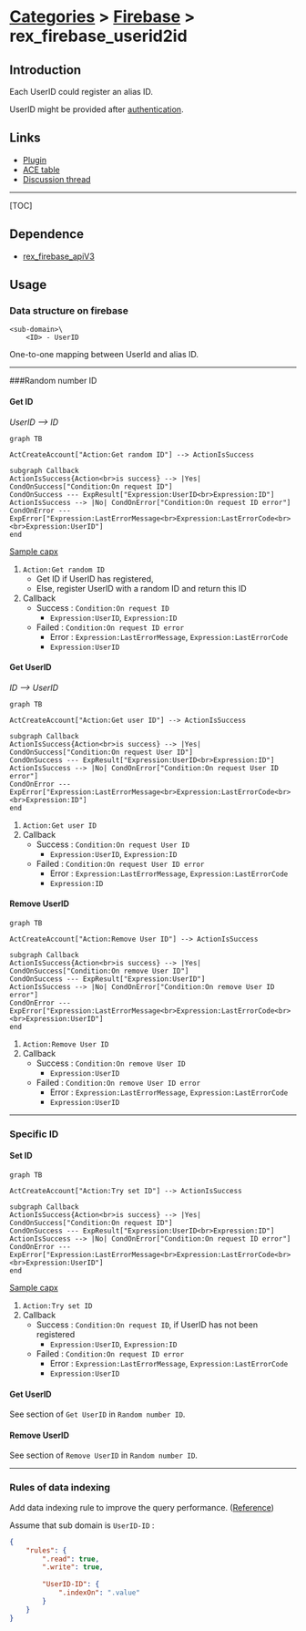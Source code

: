 # [Categories](categories.index.html) > [Firebase](firebase.index.html) > rex_firebase_userid2id

## Introduction

Each UserID could register an alias ID.

UserID might be provided after [authentication](rex_firebase_authentication.html).

## Links

- [Plugin](https://rexrainbow.github.io/C2RexDoc/repo/rex_firebase_userid2id.7z)
- [ACE table](https://rexrainbow.github.io/C2RexDoc/c2rexpluginsACE/plugin_rex_firebase_userid2id.html)
- [Discussion thread](https://www.scirra.com/forum/plugin-firebase_t121776)

----

[TOC]

## Dependence

- [rex_firebase_apiV3](rex_firebase_apiv3.html)

## Usage

### Data structure on firebase

```
<sub-domain>\
    <ID> - UserID
```

One-to-one mapping between UserId and alias ID.

----

###Random number ID

#### Get ID

*UserID --> ID*

```mermaid
graph TB

ActCreateAccount["Action:Get random ID"] --> ActionIsSuccess

subgraph Callback
ActionIsSuccess{Action<br>is success} --> |Yes| CondOnSuccess["Condition:On request ID"]
CondOnSuccess --- ExpResult["Expression:UserID<br>Expression:ID"]
ActionIsSuccess --> |No| CondOnError["Condition:On request ID error"]
CondOnError --- ExpError["Expression:LastErrorMessage<br>Expression:LastErrorCode<br> <br>Expression:UserID"]
end
```

[Sample capx](https://onedrive.live.com/redir?resid=7497FD5EC94476E!2367&authkey=!AILGnt9BA_2kdjg&ithint=file%2ccapx)

1. `Action:Get random ID`
   - Get ID if UserID has registered,
   - Else, register UserID with a random ID and return this ID
2. Callback
   - Success : `Condition:On request ID`
     - `Expression:UserID`, `Expression:ID`
   - Failed : `Condition:On request ID error`
     - Error : `Expression:LastErrorMessage`, `Expression:LastErrorCode`
     - `Expression:UserID`

#### Get UserID

*ID --> UserID*

```mermaid
graph TB

ActCreateAccount["Action:Get user ID"] --> ActionIsSuccess

subgraph Callback
ActionIsSuccess{Action<br>is success} --> |Yes| CondOnSuccess["Condition:On request User ID"]
CondOnSuccess --- ExpResult["Expression:UserID<br>Expression:ID"]
ActionIsSuccess --> |No| CondOnError["Condition:On request User ID error"]
CondOnError --- ExpError["Expression:LastErrorMessage<br>Expression:LastErrorCode<br> <br>Expression:ID"]
end
```

1. `Action:Get user ID`
2. Callback
   - Success : `Condition:On request User ID`
     - `Expression:UserID`, `Expression:ID`
   - Failed : `Condition:On request User ID error`
     - Error : `Expression:LastErrorMessage`, `Expression:LastErrorCode`
     - `Expression:ID`

#### Remove UserID

```mermaid
graph TB

ActCreateAccount["Action:Remove User ID"] --> ActionIsSuccess

subgraph Callback
ActionIsSuccess{Action<br>is success} --> |Yes| CondOnSuccess["Condition:On remove User ID"]
CondOnSuccess --- ExpResult["Expression:UserID"]
ActionIsSuccess --> |No| CondOnError["Condition:On remove User ID error"]
CondOnError --- ExpError["Expression:LastErrorMessage<br>Expression:LastErrorCode<br> <br>Expression:UserID"]
end
```

1. `Action:Remove User ID`
2. Callback
   - Success : `Condition:On remove User ID`
     - `Expression:UserID`
   - Failed : `Condition:On remove User ID error`
     - Error : `Expression:LastErrorMessage`, `Expression:LastErrorCode`
     - `Expression:UserID`

----

### Specific ID

#### Set ID

```mermaid
graph TB

ActCreateAccount["Action:Try set ID"] --> ActionIsSuccess

subgraph Callback
ActionIsSuccess{Action<br>is success} --> |Yes| CondOnSuccess["Condition:On request ID"]
CondOnSuccess --- ExpResult["Expression:UserID<br>Expression:ID"]
ActionIsSuccess --> |No| CondOnError["Condition:On request ID error"]
CondOnError --- ExpError["Expression:LastErrorMessage<br>Expression:LastErrorCode<br> <br>Expression:UserID"]
end
```

[Sample capx](https://onedrive.live.com/redir?resid=7497FD5EC94476E!2366&authkey=!ACQpwr4iWplacbI&ithint=file%2ccapx)

1. `Action:Try set ID`
2. Callback
   - Success : `Condition:On request ID`, if UserID has not been registered
     - `Expression:UserID`, `Expression:ID`
   - Failed : `Condition:On request ID error`
     - Error : `Expression:LastErrorMessage`, `Expression:LastErrorCode`
     - `Expression:UserID`

#### Get UserID

See section of `Get UserID` in `Random number ID`.

#### Remove UserID

See section of `Remove UserID` in `Random number ID`.

----

### Rules of data indexing

Add data indexing rule to improve the query performance.  ([Reference](https://firebase.google.com/docs/database/security/indexing-data))

Assume that sub domain is `UserID-ID` :

```json
{  
    "rules": {
        ".read": true,
        ".write": true,
               
        "UserID-ID": {
            ".indexOn": ".value"
        }        
    }  
}
```

